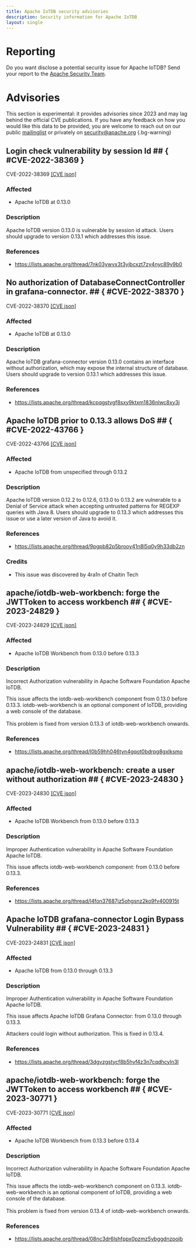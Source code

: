 ```yaml
---
title: Apache IoTDB security advisories
description: Security information for Apache IoTDB
layout: single
---
```


# Reporting

Do you want disclose a potential security issue for Apache IoTDB? Send your report to the [Apache Security Team](mailto:security@apache.org).

# Advisories

This section is experimental: it provides advisories since 2023 and may lag behind the official CVE publications. If you have any feedback on how you would like this data to be provided, you are welcome to reach out on our public [mailinglist](/mailinglist) or privately on [security@apache.org](mailto:security@apache.org)
{.bg-warning}

## Login check vulnerability by session Id ## { #CVE-2022-38369 }

CVE-2022-38369 [\[CVE json\]](./CVE-2022-38369.cve.json)

### Affected

* Apache IoTDB at 0.13.0


### Description

Apache IoTDB version 0.13.0 is vulnerable by session id attack. Users should upgrade to version 0.13.1 which addresses this issue.

### References
* https://lists.apache.org/thread/7nk03ywvx3t3yjbcxzt7zy4nyc89y9b0


## No authorization of DatabaseConnectController in grafana-connector.  ## { #CVE-2022-38370 }

CVE-2022-38370 [\[CVE json\]](./CVE-2022-38370.cve.json)

### Affected

* Apache IoTDB at 0.13.0


### Description

Apache IoTDB grafana-connector version 0.13.0 contains an interface without authorization, which may expose the internal structure of database. Users should upgrade to version 0.13.1 which addresses this issue.

### References
* https://lists.apache.org/thread/kcpqgstvgf8sxy9ktxm1836nlwc8xy3j


## Apache IoTDB prior to 0.13.3 allows DoS ## { #CVE-2022-43766 }

CVE-2022-43766 [\[CVE json\]](./CVE-2022-43766.cve.json)

### Affected

* Apache IoTDB from unspecified through 0.13.2


### Description

Apache IoTDB version 0.12.2 to 0.12.6, 0.13.0 to 0.13.2 are vulnerable to a Denial of Service attack when accepting untrusted patterns for REGEXP queries with Java 8. Users should upgrade to 0.13.3 which addresses this issue or use a later version of Java to avoid it.

### References
* https://lists.apache.org/thread/9pgpb82p5brooy41n8l5q0y9h33db2zn


### Credits
* This issue was discovered by 4ra1n of Chaitin Tech


## apache/iotdb-web-workbench: forge the JWTToken to access workbench ## { #CVE-2023-24829 }

CVE-2023-24829 [\[CVE json\]](./CVE-2023-24829.cve.json)

### Affected

* Apache IoTDB Workbench from 0.13.0 before 0.13.3


### Description

Incorrect Authorization vulnerability in Apache Software Foundation Apache IoTDB.<p>This issue affects the iotdb-web-workbench component from 0.13.0 before 0.13.3. iotdb-web-workbench is an optional component of IoTDB, providing a web console of the database.<br><br>This problem is fixed from version 0.13.3 of iotdb-web-workbench onwards.<br></p>

### References
* https://lists.apache.org/thread/l0b59hh046tyn4gqot0bdrpg8gxlksmo


## apache/iotdb-web-workbench: create a user without authorization ## { #CVE-2023-24830 }

CVE-2023-24830 [\[CVE json\]](./CVE-2023-24830.cve.json)

### Affected

* Apache IoTDB Workbench from 0.13.0 before 0.13.3


### Description

Improper Authentication vulnerability in Apache Software Foundation Apache IoTDB.<p>This issue affects iotdb-web-workbench component: from 0.13.0 before 0.13.3.</p>

### References
* https://lists.apache.org/thread/l4fon37687jz5ohgsnz2ko9fv400915t


## Apache IoTDB grafana-connector Login Bypass Vulnerability ## { #CVE-2023-24831 }

CVE-2023-24831 [\[CVE json\]](./CVE-2023-24831.cve.json)

### Affected

* Apache IoTDB from 0.13.0 through 0.13.3


### Description

Improper Authentication vulnerability in Apache Software Foundation Apache IoTDB.<p>This issue affects Apache IoTDB Grafana Connector: from 0.13.0 through 0.13.3.</p>Attackers could login without authorization. This is fixed in 0.13.4.

### References
* https://lists.apache.org/thread/3dgvzgstycf8b5hyf4z3n7cqdhcyln3l


## apache/iotdb-web-workbench: forge the JWTToken to access workbench ## { #CVE-2023-30771 }

CVE-2023-30771 [\[CVE json\]](./CVE-2023-30771.cve.json)

### Affected

* Apache IoTDB Workbench from 0.13.3 before 0.13.4


### Description

Incorrect Authorization vulnerability in Apache Software Foundation Apache IoTDB.<p>This issue affects the iotdb-web-workbench component on 0.13.3. iotdb-web-workbench is an optional component of IoTDB, providing a web console of the database.<br><br>This problem is fixed from version 0.13.4 of iotdb-web-workbench onwards.</p>

### References
* https://lists.apache.org/thread/08nc3dr6lshfppx0pzmz5vbggdnzpojb
